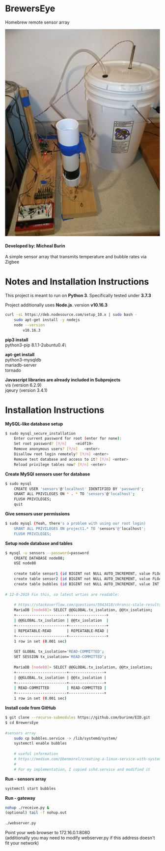 # BrewersEye
Homebrew remote sensor array

![Output waveform](hardware.jpg?raw=true "Fermenter hooked up to Sensor arryay")


#### Developed by: Micheal Burin
A simple sensor array that transmits temperature and bubble rates via Zigbee

# Notes and Installation Instructions
This project is meant to run on **Python 3**. Specifically tested under **3.7.3**

Project additionally uses **Node.js**. version **v10.16.3**
```sh
curl -sL https://deb.nodesource.com/setup_10.x | sudo bash -
    sudo apt-get install -y nodejs
    node --version
        v10.16.3
```

**pip3 install**\
python3-pip     8.1.1-2ubuntu0.4\

**apt-get install**\
python3-mysqldb\
mariadb-server\
tornado

**Javascript libraries are already included in Subprojects**\
vis (version 6.2.9)\
jqeury (version 3.4.1)

# Installation Instructions

**MySQL-like database setup**
```sh
$ sudo mysql_secure_installation
    Enter current password for root (enter for none):
    Set root password? [Y/n]    <eidf19>
    Remove anonymous users? [Y/n]   <enter>
    Disallow root login remotely? [Y/n] <enter>
    Remove test database and access to it? [Y/n] <enter>
    Reload privilege tables now? [Y/n] <enter>
```

**Create MySQl sensors user for database**
```sh
$ sudo mysql
    CREATE USER 'sensors'@'localhost' IDENTIFIED BY 'password';
    GRANT ALL PRIVILEGES ON * . * TO 'sensors'@'localhost';
    FLUSH PRIVILEGES;
    quit
```

**Give sensors user permissions**

```sh
$ sudo mysql (Yeah, there's a problem with using our root login)
    GRANT ALL PRIVILEGES ON project1.* TO 'sensors'@'localhost';
    FLUSH PRIVILEGES;
```

**Setup node database and tables**

```sh
$ mysql -u sensors --password=password
    CREATE DATABASE node88;
    USE node88

    create table sensor1 (id BIGINT not NULL AUTO_INCREMENT, value FLOAT(24), timestamp DATETIME(6), PRIMARY KEY (id));
    create table sensor2 (id BIGINT not NULL AUTO_INCREMENT, value FLOAT(24), timestamp DATETIME(6), PRIMARY KEY (id));
    create table bubbles (id BIGINT not NULL AUTO_INCREMENT, value INT, timestamp DATETIME(6), PRIMARY KEY (id));

# 12-8-2019 Fix this, so latest wrties are readable:

    # https://stackoverflow.com/questions/5943418/chronic-stale-results-using-mysqldb-in-python
    MariaDB [node88]> SELECT @@GLOBAL.tx_isolation, @@tx_isolation;
    +-----------------------+-----------------+
    | @@GLOBAL.tx_isolation | @@tx_isolation  |
    +-----------------------+-----------------+
    | REPEATABLE-READ       | REPEATABLE-READ |
    +-----------------------+-----------------+
    1 row in set (0.001 sec)

    SET GLOBAL tx_isolation='READ-COMMITTED';
    SET SESSION tx_isolation='READ-COMMITTED';

    MariaDB [node88]> SELECT @@GLOBAL.tx_isolation, @@tx_isolation;
    +-----------------------+----------------+
    | @@GLOBAL.tx_isolation | @@tx_isolation |
    +-----------------------+----------------+
    | READ-COMMITTED        | READ-COMMITTED |
    +-----------------------+----------------+
    1 row in set (0.001 sec)

```

**Install code from GitHub**

```sh
$ git clone --recurse-submodules https://github.com/burinm/EID.git
$ cd BrewersEye 

#sensors array
    sudo cp bubbles.service -> /lib/systemd/system/
    systemctl enable bubbles

    # useful information
    # https://medium.com/@benmorel/creating-a-linux-service-with-systemd-611b5c8b91d6
    # 
    # For my implementation, I copied sshd.service and modified it

```

**Run - sensors array**
```sh
systemctl start bubbles
```

**Run - gateway**
```sh
nohup ./receive.py &
(optional) tail -f nohup.out

./webserver.py
```

Point your web browser to 172.16.0.1:8080\
(additionally you may need to modify webserver.py if this address doesn't fit your network)
